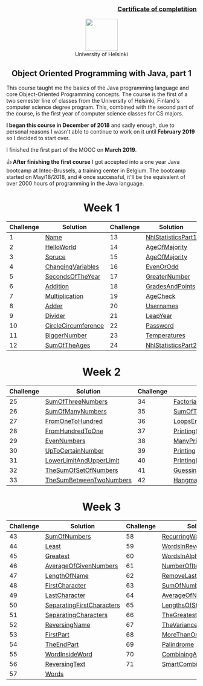 
[<h3><p align="right">Certificate of completition</h3>](https://github.com/RomuCampu/Java-Bootcamp/blob/master/MOOCfi/mooc-2013-OOProgrammingWithJava-PART1/Certificate/document.pdf)</p>

<p align="center">
    <a href="http://moocfi.github.io/courses/2013/programming-part-2/">
        <img height=85 src="http://moocfi.github.io/img/logo.png">
    </a>
    <br>       University of Helsinki
    <br><h2 align="center">Object Oriented Programming with Java, part 1</h2></p>
</p>

<p>
This course taught me the basics of the Java programming language and core Object-Oriented Programming concepts. The course is the first of a two semester line of classes from the University of Helsinki, Finland's computer science degree program. This, combined with the second part of the course, is the first year of computer science classes for CS majors.
</p>

<p><strong>I began this course in December of 2018</strong> and sadly enough, due to personal reasons I wasn't able to continue to work on it until<strong> February 2019</strong> so I decided to start over.</p> I finished the first part of the MOOC on <strong>March 2019</strong>.

<p></p>

:+1:<strong> After finishing the first course</strong> I got accepted into a one year Java bootcamp at Intec-Brussels, a training center in Belgium. The bootcamp started on May/18/2018, and ~~if~~ once successful, it'll be the equivalent of over 2000 hours of programming in the Java language.

<p></p>

 <h1 align="center">Week 1</h1></p>
 
 <p></p>
 
 |Challenge|     Solution     |Challenge|     Solution     |
 |---------|------------------|---------|-------------------|
 |    1    |      [Name](https://github.com/RomuCampu/MOOC.fi_Part-1/tree/master/mooc-2013-OOProgrammingWithJava-PART1/week1-001.Name) |    13   |       [NhlStatisticsPart1](https://github.com/RomuCampu/MOOC.fi_Part-1/tree/master/mooc-2013-OOProgrammingWithJava-PART1/week1-013.NhlStatisticsPart1) |
 |    2    |      [HelloWorld](https://github.com/RomuCampu/MOOC.fi_Part-1/tree/master/mooc-2013-OOProgrammingWithJava-PART1/week1-002.HelloWorld) |     14   |       [AgeOfMajority](https://github.com/RomuCampu/MOOC.fi_Part-1/tree/master/mooc-2013-OOProgrammingWithJava-PART1/week1-015.AgeOfMajority) |
 |    3    |      [Spruce](https://github.com/RomuCampu/MOOC.fi_Part-1/tree/master/mooc-2013-OOProgrammingWithJava-PART1/week1-003.Spruce) |     15   |       [AgeOfMajority](https://github.com/RomuCampu/MOOC.fi_Part-1/tree/master/mooc-2013-OOProgrammingWithJava-PART1/week1-015.AgeOfMajority) |
 |    4    |      [ChangingVariables](https://github.com/RomuCampu/MOOC.fi_Part-1/tree/master/mooc-2013-OOProgrammingWithJava-PART1/week1-004.ChangingVariables) |    16   |       [EvenOrOdd](https://github.com/RomuCampu/MOOC.fi_Part-1/tree/master/mooc-2013-OOProgrammingWithJava-PART1/week1-016.EvenOrOdd) |
 |    5    |      [SecondsOfTheYear](https://github.com/RomuCampu/MOOC.fi_Part-1/tree/master/mooc-2013-OOProgrammingWithJava-PART1/week1-005.SecondsOfTheYear) |    17   |       [GreaterNumber](https://github.com/RomuCampu/MOOC.fi_Part-1/tree/master/mooc-2013-OOProgrammingWithJava-PART1/week1-017.GreaterNumber) |        |
 |    6    |      [Addition](https://github.com/RomuCampu/MOOC.fi_Part-1/tree/master/mooc-2013-OOProgrammingWithJava-PART1/week1-006.Addition) |     18   |       [GradesAndPoints](https://github.com/RomuCampu/MOOC.fi_Part-1/tree/master/mooc-2013-OOProgrammingWithJava-PART1/week1-018.GradesAndPoints) |
 |    7    |      [Multiplication](https://github.com/RomuCampu/MOOC.fi_Part-1/tree/master/mooc-2013-OOProgrammingWithJava-PART1/week1-007.Multiplication) |     19   |       [AgeCheck](https://github.com/RomuCampu/MOOC.fi_Part-1/tree/master/mooc-2013-OOProgrammingWithJava-PART1/week1-019.AgeCheck) |
 |    8    |      [Adder](https://github.com/RomuCampu/MOOC.fi_Part-1/tree/master/mooc-2013-OOProgrammingWithJava-PART1/week1-008.Adder) |     20   |       [Usernames](https://github.com/RomuCampu/MOOC.fi_Part-1/tree/master/mooc-2013-OOProgrammingWithJava-PART1/week1-020.Usernames) |
 |    9    |      [Divider](https://github.com/RomuCampu/MOOC.fi_Part-1/tree/master/mooc-2013-OOProgrammingWithJava-PART1/week1-009.Divider)|    21   |      [LeapYear](https://github.com/RomuCampu/MOOC.fi_Part-1/tree/master/mooc-2013-OOProgrammingWithJava-PART1/week1-021.LeapYear) |
 |    10   |      [CircleCircumference](https://github.com/RomuCampu/MOOC.fi_Part-1/tree/master/mooc-2013-OOProgrammingWithJava-PART1/week1-010.CircleCircumference) |    22   |       [Password](https://github.com/RomuCampu/MOOC.fi_Part-1/tree/master/mooc-2013-OOProgrammingWithJava-PART1/week1-022.Password) |
 |    11   |      [BiggerNumber](https://github.com/RomuCampu/MOOC.fi_Part-1/tree/master/mooc-2013-OOProgrammingWithJava-PART1/week1-011.BiggerNumber) |    23   |       [Temperatures](https://github.com/RomuCampu/MOOC.fi_Part-1/tree/master/mooc-2013-OOProgrammingWithJava-PART1/week1-023.Temperatures) |
 |    12   |      [SumOfTheAges](https://github.com/RomuCampu/MOOC.fi_Part-1/tree/master/mooc-2013-OOProgrammingWithJava-PART1/week1-012.SumOfTheAges) |    24   |       [NhlStatisticsPart2](https://github.com/RomuCampu/MOOC.fi_Part-1/tree/master/mooc-2013-OOProgrammingWithJava-PART1/week1-024.NhlStatisticsPart2)        |
 
 
 <h1 align="center">Week 2</h1></p>

 |Challenge|  Solution  | Challenge |   Solution  |
 |---------|------------|-----------|-------------|
 |   25    |  [SumOfThreeNumbers](https://github.com/RomuCampu/MOOC.fi_Part-1/tree/master/mooc-2013-OOProgrammingWithJava-PART1/week2-025.SumOfThreeNumbers)  |     34    |   [Factorial](https://github.com/RomuCampu/MOOC.fi_Part-1/tree/master/mooc-2013-OOProgrammingWithJava-PART1/week2-034.Factorial)  | 
|   26    |  [SumOfManyNumbers](https://github.com/RomuCampu/MOOC.fi_Part-1/tree/master/mooc-2013-OOProgrammingWithJava-PART1/week2-026.SumOfManyNumbers)  |     35    |   [SumOfThePowers](https://github.com/RomuCampu/MOOC.fi_Part-1/tree/master/mooc-2013-OOProgrammingWithJava-PART1/week2-035.SumOfThePowers)  | 
|   27    |  [FromOneToHundred](https://github.com/RomuCampu/MOOC.fi_Part-1/tree/master/mooc-2013-OOProgrammingWithJava-PART1/week2-027.FromOneToHundred)  |     36    |   [LoopsEndingRemembering](https://github.com/RomuCampu/MOOC.fi_Part-1/tree/master/mooc-2013-OOProgrammingWithJava-PART1/week2-036.LoopsEndingRemembering)  | 
|   28    |  [FromHundredToOne](https://github.com/RomuCampu/MOOC.fi_Part-1/tree/master/mooc-2013-OOProgrammingWithJava-PART1/week2-028.FromHundredToOne)  |     37    |   [PrintingOutText](https://github.com/RomuCampu/MOOC.fi_Part-1/tree/master/mooc-2013-OOProgrammingWithJava-PART1/week2-037.PrintingOutText)  | 
|   29    |  [EvenNumbers](https://github.com/RomuCampu/MOOC.fi_Part-1/tree/master/mooc-2013-OOProgrammingWithJava-PART1/week2-029.EvenNumbers) |     38    |   [ManyPrints](https://github.com/RomuCampu/MOOC.fi_Part-1/tree/master/mooc-2013-OOProgrammingWithJava-PART1/week2-038.ManyPrints)  | 
|   30    |  [UpToCertainNumber](https://github.com/RomuCampu/MOOC.fi_Part-1/tree/master/mooc-2013-OOProgrammingWithJava-PART1/week2-030.UpToCertainNumber)  |     39    |   [Printing](https://github.com/RomuCampu/MOOC.fi_Part-1/tree/master/mooc-2013-OOProgrammingWithJava-PART1/week2-039.Printing)  | 
|   31    |  [LowerLimitAndUpperLimit](https://github.com/RomuCampu/MOOC.fi_Part-1/tree/master/mooc-2013-OOProgrammingWithJava-PART1/week2-031.LowerLimitAndUpperLimit) |     40    |   [PrintingLikeboss](https://github.com/RomuCampu/MOOC.fi_Part-1/tree/master/mooc-2013-OOProgrammingWithJava-PART1/week2-040.PrintingLikeboss)  | 
|   32    |  [TheSumOfSetOfNumbers](https://github.com/RomuCampu/MOOC.fi_Part-1/tree/master/mooc-2013-OOProgrammingWithJava-PART1/week2-032.TheSumOfSetOfNumbers) |     41    |   [GuessingNumberGame](https://github.com/RomuCampu/MOOC.fi_Part-1/tree/master/mooc-2013-OOProgrammingWithJava-PART1/week2-041.GuessingNumberGame) | 
|   33    |  [TheSumBetweenTwoNumbers](https://github.com/RomuCampu/MOOC.fi_Part-1/tree/master/mooc-2013-OOProgrammingWithJava-PART1/week2-033.TheSumBetweenTwoNumbers) |    42    |   [Hangman](https://github.com/RomuCampu/MOOC.fi_Part-1/tree/master/mooc-2013-OOProgrammingWithJava-PART1/week2-042.Hangman)  |


 <h1 align="center">Week 3</h1></p>
 
 
 |Challenge|  Solution  | Challenge |   Solution  |
|---------|------------|-----------|-------------|
|   43    |  [SumOfNumbers](https://github.com/RomuCampu/MOOC.fi_Part-1/tree/master/mooc-2013-OOProgrammingWithJava-PART1/week3-043.SumOfNumbers)  |     58    |   [RecurringWord](https://github.com/RomuCampu/MOOC.fi_Part-1/tree/master/mooc-2013-OOProgrammingWithJava-PART1/week3-058.RecurringWord)  | 
|   44    |  [Least](https://github.com/RomuCampu/MOOC.fi_Part-1/tree/master/mooc-2013-OOProgrammingWithJava-PART1/week3-044.Least)  |     59    |   [WordsInReverseOrder](https://github.com/RomuCampu/MOOC.fi_Part-1/tree/master/mooc-2013-OOProgrammingWithJava-PART1/week3-059.WordsInReverseOrder)  | 
|   45    |  [Greatest](https://github.com/RomuCampu/MOOC.fi_Part-1/tree/master/mooc-2013-OOProgrammingWithJava-PART1/week3-045.Greatest)  |     60    |   [WordsInAlphabeticalOrder](https://github.com/RomuCampu/MOOC.fi_Part-1/tree/master/mooc-2013-OOProgrammingWithJava-PART1/week3-060.WordsInAlphabeticalOrder)  | 
|   46    |  [AverageOfGivenNumbers](https://github.com/RomuCampu/MOOC.fi_Part-1/tree/master/mooc-2013-OOProgrammingWithJava-PART1/week3-046.AverageOfGivenNumbers)  |     61    |   [NumberOfItems](https://github.com/RomuCampu/MOOC.fi_Part-1/tree/master/mooc-2013-OOProgrammingWithJava-PART1/week3-061.NumberOfItems)  | 
|   47    |  [LengthOfName](https://github.com/RomuCampu/MOOC.fi_Part-1/tree/master/mooc-2013-OOProgrammingWithJava-PART1/week3-047.LengthOfName)  |     62    |   [RemoveLast](https://github.com/RomuCampu/MOOC.fi_Part-1/tree/master/mooc-2013-OOProgrammingWithJava-PART1/week3-062.RemoveLast)  | 
|   48    |  [FirstCharacter](https://github.com/RomuCampu/MOOC.fi_Part-1/tree/master/mooc-2013-OOProgrammingWithJava-PART1/week3-048.FirstCharacter)  |     63    |   [SumOfNumbers](https://github.com/RomuCampu/MOOC.fi_Part-1/tree/master/mooc-2013-OOProgrammingWithJava-PART1/week3-063.SumOfNumbers)  | 
|   49    |  [LastCharacter](https://github.com/RomuCampu/MOOC.fi_Part-1/tree/master/mooc-2013-OOProgrammingWithJava-PART1/week3-049.LastCharacter)  |     64    |   [AverageOfNumbers](https://github.com/RomuCampu/MOOC.fi_Part-1/tree/master/mooc-2013-OOProgrammingWithJava-PART1/week3-064.AverageOfNumbers)  | 
|   50    |  [SeparatingFirstCharacters](https://github.com/RomuCampu/MOOC.fi_Part-1/tree/master/mooc-2013-OOProgrammingWithJava-PART1/week3-050.SeparatingFirstCharacters)  |     65    |   [LengthsOfStrings](https://github.com/RomuCampu/MOOC.fi_Part-1/tree/master/mooc-2013-OOProgrammingWithJava-PART1/week3-065.LengthsOfStrings)  | 
|   51    |  [SeparatingCharacters](https://github.com/RomuCampu/MOOC.fi_Part-1/tree/master/mooc-2013-OOProgrammingWithJava-PART1/week3-051.SeparatingCharacters)  |     66    |   [TheGreatest](https://github.com/RomuCampu/MOOC.fi_Part-1/tree/master/mooc-2013-OOProgrammingWithJava-PART1/week3-066.TheGreatest)  | 
|   52    |  [ReversingName](https://github.com/RomuCampu/MOOC.fi_Part-1/tree/master/mooc-2013-OOProgrammingWithJava-PART1/week3-052.ReversingName)  |     67    |   [TheVariance](https://github.com/RomuCampu/MOOC.fi_Part-1/tree/master/mooc-2013-OOProgrammingWithJava-PART1/week3-067.TheVariance)  | 
|   53    |  [FirstPart](https://github.com/RomuCampu/MOOC.fi_Part-1/tree/master/mooc-2013-OOProgrammingWithJava-PART1/week3-053.FirstPart)  |     68    |   [MoreThanOnce](https://github.com/RomuCampu/MOOC.fi_Part-1/tree/master/mooc-2013-OOProgrammingWithJava-PART1/week3-068.MoreThanOnce)  | 
|   54    |  [TheEndPart](https://github.com/RomuCampu/MOOC.fi_Part-1/tree/master/mooc-2013-OOProgrammingWithJava-PART1/week3-054.TheEndPart)  |     69    |   [Palindrome](https://github.com/RomuCampu/MOOC.fi_Part-1/tree/master/mooc-2013-OOProgrammingWithJava-PART1/week3-069.Palindrome)  | 
|   55    |  [WordInsideWord](https://github.com/RomuCampu/MOOC.fi_Part-1/tree/master/mooc-2013-OOProgrammingWithJava-PART1/week3-055.WordInsideWord)  |     70    |   [CombiningArrayLists](https://github.com/RomuCampu/MOOC.fi_Part-1/tree/master/mooc-2013-OOProgrammingWithJava-PART1/week3-070.CombiningArrayLists)  | 
|   56    |  [ReversingText](https://github.com/RomuCampu/MOOC.fi_Part-1/tree/master/mooc-2013-OOProgrammingWithJava-PART1/week3-056.ReversingText)  |     71    |   [SmartCombining](https://github.com/RomuCampu/MOOC.fi_Part-1/tree/master/mooc-2013-OOProgrammingWithJava-PART1/week3-071.SmartCombining)  | 
|   57    |  [Words](https://github.com/RomuCampu/MOOC.fi_Part-1/tree/master/mooc-2013-OOProgrammingWithJava-PART1/week3-057.Words)  |           |   []()  | 




